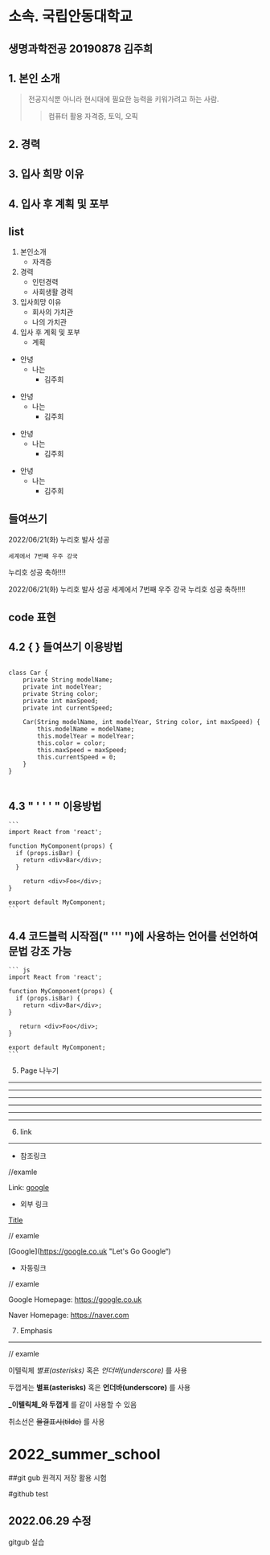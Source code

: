 소속. 국립안동대학교
=========================

생명과학전공 20190878 김주희
---------------------------------

## 1. 본인 소개
> 전공지식뿐 아니라 현시대에 필요한 능력을 키워가려고 하는 사람. 
>  > 컴퓨터 활용 자격증, 토익, 오픽 
## 2. 경력
## 3. 입사 희망 이유
## 4. 입사 후 계획 및 포부



list
---------------------------------------------
1. 본인소개
	* 자격증
2. 경력
	* 인턴경력
	* 사회생활 경력
3. 입사희망 이유
	* 회사의 가치관
	* 나의 가치관
4. 입사 후 계획 및 포부
	* 계획


* 안녕
	* 나는 
		* 김주희

+ 안녕
	+ 나는
		+ 김주희

- 안녕
	- 나는
		- 김주희

* 안녕
	+ 나는
		- 김주희





들여쓰기
---------

2022/06/21(화) 누리호 발사 성공

	세계에서 7번째 우주 강국

누리호 성공 축하!!!! 


2022/06/21(화) 누리호 발사 성공
	세계에서 7번째 우주 강국
누리호 성공 축하!!!! 



code 표현
-----------

## 4.2 { } 들여쓰기 이용방법
<pre>
<code>
class Car {
	private String modelName;
	private int modelYear;
	private String color;	
	private int maxSpeed;
	private int currentSpeed;

	Car(String modelName, int modelYear, String color, int maxSpeed) {
		this.modelName = modelName;
		this.modelYear = modelYear;
		this.color = color;
		this.maxSpeed = maxSpeed;
		this.currentSpeed = 0;
	}
}
</code>
</pre>



## 4.3 " ' ' ' " 이용방법
	```
	import React from 'react';
	
	function MyComponent(props) {
	  if (props.isBar) {
	    return <div>Bar</div>;
	  }

	    return <div>Foo</div>;
	}

	export default MyComponent;
	```



## 4.4  코드블럭 시작점(" ''' ")에 사용하는 언어를 선언하여 문법 강조 가능
	
	``` js
	import React from 'react';

	function MyComponent(props) {
	  if (props.isBar) {
	    return <div>Bar</div>;
	}
	
	   return <div>Foo</div>;
	}

	export default MyComponent;
	```


5. Page 나누기
----------------
* * *
***
*****
- - -
---------------


6. link
-------
* 참조링크

//examle

Link: [google][googlelink]

[googlelink]: https://google.co.uk "Let's Go Google"


* 외부 링크

[Title](link)

// examle

[Google](https://google.co.uk "Let's Go Google“)


* 자동링크

// examle

Google Homepage: https://google.co.uk 

Naver Homepage: <https://naver.com>



7. Emphasis
-------------
// examle

이텔릭체 
*별표(asterisks)* 혹은 
_언더바(underscore)_ 를 사용

두껍게는 
**별표(asterisks)** 혹은 
__언더바(underscore)__ 를 사용

**_이텔릭체_와 두껍게** 를 같이 사용할 수 있음

취소선은 
~~물결표시(tilde)~~ 를 사용


# 2022_summer_school
##git gub 원격지 저장 활용 시험

#github test
## 2022.06.29 수정
gitgub 실습